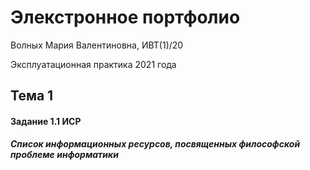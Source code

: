 # Элекстронное портфолио

Волных Мария Валентиновна, ИВТ(1)/20

Эксплуатационная практика 2021 года

## Тема 1

#### Задание 1.1 ИСР

_**Список информационных ресурсов, посвященных философской проблеме информатики**_
